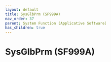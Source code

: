 ```yaml
---
layout: default
title: SysGlbPrm (SF999A)
nav_order: 37
parent: System Function (Applicative Software)
has_children: true
---
```

# SysGlbPrm (SF999A)
